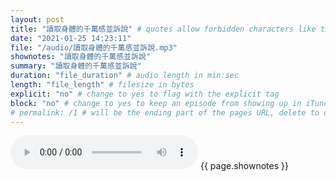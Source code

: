 ```yaml
---
layout: post
title: "讀取身體的千萬感並訴說" # quotes allow forbidden characters like the colon
date: "2021-01-25 14:23:11"
file: "/audio/讀取身體的千萬感並訴說.mp3"
shownotes: "讀取身體的千萬感並訴說"
summary: "讀取身體的千萬感並訴說"
duration: "file_duration" # audio length in min:sec
length: "file_length" # filesize in bytes
explicit: "no" # change to yes to flag with the explicit tag
block: "no" # change to yes to keep an episode from showing up in iTunes
# permalink: /1 # will be the ending part of the pages URL, delete to default to the title
---
```


<audio controls>
<source src="{{site.url}}{{site.baseurl}}{{ page.file }}" type="audio/x-mp3">
Your browser does not support the audio element.
</audio>
{{ page.shownotes }}

